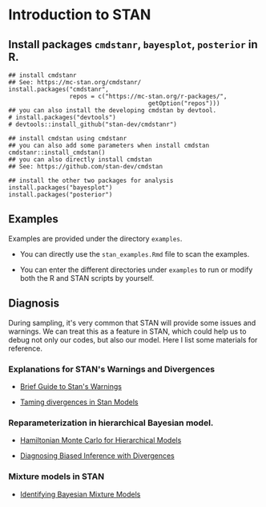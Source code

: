 # Introduction to STAN


## Install packages `cmdstanr`, `bayesplot`, `posterior` in R.

```{r eval = FALSE}
## install cmdstanr
## See: https://mc-stan.org/cmdstanr/
install.packages("cmdstanr",
                 repos = c("https://mc-stan.org/r-packages/",
                                       getOption("repos")))
## you can also install the developing cmdstan by devtool.
# install.packages("devtools")
# devtools::install_github("stan-dev/cmdstanr")

## install cmdstan using cmdstanr
## you can also add some parameters when install cmdstan
cmdstanr::install_cmdstan()
## you can also directly install cmdstan
## See: https://github.com/stan-dev/cmdstan

## install the other two packages for analysis
install.packages("bayesplot")
install.packages("posterior")

```
## Examples

Examples are provided under the directory `examples`. 
- You can directly use the `stan_examples.Rmd` file to scan the examples.

- You can enter the different directories under `examples` to run or modify both
  the R and STAN scripts by yourself. 

## Diagnosis
During sampling, it's very common that STAN will provide some issues and
warnings. We can treat this as a feature in STAN, which could help us to debug
not only our codes, but also our model. Here I list some materials for
reference. 

### Explanations for STAN's Warnings and Divergences

- [Brief Guide to Stan's Warnings](https://mc-stan.org/misc/warnings.html)

- [Taming divergences in Stan Models](https://dev.to/martinmodrak/taming-divergences-in-stan-models-5762)

### Reparameterization in hierarchical Bayesian model.

- [Hamiltonian Monte Carlo for Hierarchical
  Models](https://arxiv.org/abs/1312.0906)
  
- [Diagnosing Biased Inference with Divergences](https://mc-stan.org/users/documentation/case-studies/divergences_and_bias.html)

### Mixture models in STAN

- [Identifying Bayesian Mixture Models](https://mc-stan.org/users/documentation/case-studies/identifying_mixture_models.html)

